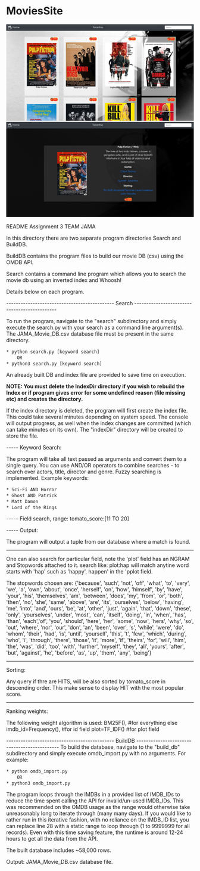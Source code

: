 # MoviesSite

![Alt text](/images/ss1.png?raw=true "SS1")
![Alt text](/images/ss3.png?raw=true "SS3")


README
Assignment 3
TEAM JAMA

In this directory there are two separate program directories Search and BuildDB.

BuildDB contains the program files to build our movie DB (csv) using the OMDB API.

Search contains a command line program which allows you to search the movie db using an inverted index and Whoosh!

Details below on each program.

--------------------------------------------- Search ---------------------------------------------

To run the program, navigate to the "search" subdirectory and simply execute the search.py with your search as a command line argument(s). The JAMA_Movie_DB.csv database file must be present in the same directory.

	* python search.py [keyword search]
		OR
	* python3 search.py [keyword search]

An already built DB and index file are provided to save time on execution.

****NOTE: You must delete the IndexDir directory if you wish to rebuild the Index or if program gives error for some undefined reason (file missing etc) and creates the directory.****

If the index directory is deleted, the program will first create the index file. This could take several minutes depending on system speed. The console will output progress, as well when the index changes are committed (which can take minutes on its own). The "indexDir" directory will be created to store the file.

----- Keyword Search:

The program will take all text passed as arguments and convert them to a single query. You can use AND/OR operators to combine searches - to search over actors, title, director and genre. Fuzzy searching is implemented. Example keywords:

	* Sci-Fi AND Horror
	* Ghost AND Patrick
	* Matt Damon
	* Lord of the Rings

----- Field search, range:
	tomato_score:[11 TO 20]

----- Output:

The program will output a tuple from our database where a match is found.

---------------------------------------------------------------------------------------------------------------------
One can also search for particular field, note the 'plot' field has an NGRAM and Stopwords attached to it.
search like:    plot:hap   will match anytine word starts with 'hap' such as 'happy', happen' in the 'pplot field.

The stopwords chosen are:
 {'because', 'such', 'not', 'off', 'what', 'to', 'very', 'we', 'a', 'own', 'about', 'once', 'herself', 'on', 'how', 'himself', 'by', 'have', 'your', 'his', 'themselves', 'am', 'between', 'does', 'my', 'from', 'or', 'both', 'then', 'no', 'she', 'same', 'above', 'are', 'its', 'ourselves', 'below', 'having', 'me', 'into', 'and', 'ours', 'be', 'at', 'other', 'just', 'again', 'that', 'down', 'these', 'only', 'yourselves', 'under', 'most', 'can', 'itself', 'doing', 'in', 'when', 'has', 'than', 'each','of', 'you', 'should', 'here', 'her', 'some', 'now', 'hers', 'why', 'so', 'out', 'where', 'nor', 'our', 'don', 'an', 'been', 'over', 's', 'while', 'were', 'do', 'whom', 'their', 'had', 'is', 'until', 'yourself', 'this', 't', 'few', 'which', 'during', 'who', 'i', 'through', 'there', 'those', 'it', 'more', 'if', 'theirs', 'for', 'will', 'him', 'the', 'was', 'did', 'too', 'with', 'further', 'myself', 'they', 'all', 'yours', 'after', 'but', 'against', 'he', 'before', 'as', 'up', 'them', 'any', 'being'}


---------------------------------------------------------------------------------------------------------------------
Sorting:

Any query if thre are HITS, will be also sorted by tomato_score in descending order.
This make sense to display HIT with the most popular score.


---------------------------------------------------------------------------------------------------------------------
Ranking weights:

The following weight algorithm is used:
BM25F(),   				#for everything else
imdb_id=Frequency(), 	#for id field
plot=TF_IDF()			#for plot field



--------------------------------------------- BuildDB ---------------------------------------------
To build the database, navigate to the "build_db" subdirectory and simply execute omdb_import.py with no arguments. For example:

	* python omdb_import.py
		OR
	* python3 omdb_import.py

The program loops through the IMDBs in a provided list of IMDB_IDs to reduce the time spent calling the API for invalid/un-used IMDB_IDs. This was recommended on the OMDB usage as the range would otherwise take unreasonably long to iterate through (many many days). If you would like to rather run in this iterative fashion, with no reliance on the IMDB_ID list, you can replace line 28 with a static range to loop through (1 to 9999999 for all records). Even with this time saving feature, the runtime is around 12-24 hours to get all the data from the API.

The built database includes ~58,000 rows.

Output:
	JAMA_Movie_DB.csv database file.


